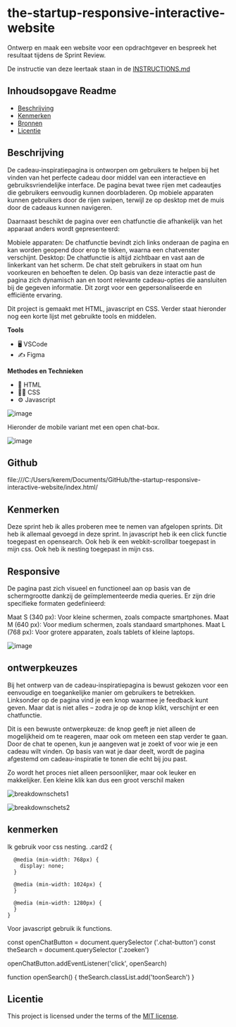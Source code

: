 # the-startup-responsive-interactive-website

Ontwerp en maak een website voor een opdrachtgever en bespreek het resultaat tijdens de Sprint Review.

De instructie van deze leertaak staan in de [INSTRUCTIONS.md](https://github.com/fdnd-task/the-client-website/blob/main/docs/INSTRUCTIONS.md)



## Inhoudsopgave Readme

  * [Beschrijving](#beschrijving)
  * [Kenmerken](#kenmerken)
  * [Bronnen](#bronnen)
  * [Licentie](#licentie)

## Beschrijving
<!-- In de Beschrijving staat hoe je project er uit ziet, hoe het werkt en wat je er mee kan. -->
De cadeau-inspiratiepagina is ontworpen om gebruikers te helpen bij het vinden van het perfecte cadeau door middel van een interactieve en gebruiksvriendelijke interface. De pagina bevat twee rijen met cadeautjes die gebruikers eenvoudig kunnen doorbladeren. Op mobiele apparaten kunnen gebruikers door de rijen swipen, terwijl ze op desktop met de muis door de cadeaus kunnen navigeren.

Daarnaast beschikt de pagina over een chatfunctie die afhankelijk van het apparaat anders wordt gepresenteerd:

Mobiele apparaten: De chatfunctie bevindt zich links onderaan de pagina en kan worden geopend door erop te tikken, waarna een chatvenster verschijnt.
Desktop: De chatfunctie is altijd zichtbaar en vast aan de linkerkant van het scherm.
De chat stelt gebruikers in staat om hun voorkeuren en behoeften te delen. Op basis van deze interactie past de pagina zich dynamisch aan en toont relevante cadeau-opties die aansluiten bij de gegeven informatie. Dit zorgt voor een gepersonaliseerde en efficiënte ervaring.

Dit project is gemaakt met HTML, javascript en CSS. Verder staat hieronder nog een korte lijst met gebruikte tools en middelen.
 
**Tools** 
- 🖥️ VSCode
- ✍️ Figma
 
**Methodes en Technieken**
- 🚀 HTML
- 💅🏼 CSS
- ⚙️ Javascript


<!-- Voeg een mooie poster visual toe 📸 -->

![image](https://github.com/user-attachments/assets/79dbd3e4-c9d5-49c5-a1db-bf918860548e)

Hieronder de mobile variant met een open chat-box.

![image](https://github.com/user-attachments/assets/ec196822-79b8-4689-962b-1e4534b768cf)


  ## Github

file:///C:/Users/kerem/Documents/GitHub/the-startup-responsive-interactive-website/index.html/<!-- Voeg een link toe naar Github Pages 🌐-->
## Kenmerken

<!-- Bij Kenmerken staat welke technieken zijn gebruikt en hoe. Wat is de HTML structuur? Wat zijn de belangrijkste dingen in CSS? Wat is er met Javascript gedaan en hoe? Misschien heb je een framwork of library gebruikt? -->

Deze sprint heb ik alles proberen mee te nemen van afgelopen sprints. Dit heb ik allemaal gevoegd in deze sprint. In javascript heb ik een click functie toegepast en opensearch. Ook heb ik een webkit-scrollbar toegepast in mijn css. Ook heb ik nesting toegepast in mijn css. 


## Responsive

De pagina past zich visueel en functioneel aan op basis van de schermgrootte dankzij de geïmplementeerde media queries. Er zijn drie specifieke formaten gedefinieerd:

Maat S (340 px): Voor kleine schermen, zoals compacte smartphones.
Maat M (640 px): Voor medium schermen, zoals standaard smartphones.
Maat L (768 px): Voor grotere apparaten, zoals tablets of kleine laptops.

![image](https://github.com/user-attachments/assets/9f022cea-7691-49e7-81f9-65ec3272de02)


## ontwerpkeuzes 

Bij het ontwerp van de cadeau-inspiratiepagina is bewust gekozen voor een eenvoudige en toegankelijke manier om gebruikers te betrekken. Linksonder op de pagina vind je een knop waarmee je feedback kunt geven. Maar dat is niet alles – zodra je op de knop klikt, verschijnt er een chatfunctie.

Dit is een bewuste ontwerpkeuze: de knop geeft je niet alleen de mogelijkheid om te reageren, maar ook om meteen een stap verder te gaan. Door de chat te openen, kun je aangeven wat je zoekt of voor wie je een cadeau wilt vinden. Op basis van wat je daar deelt, wordt de pagina afgestemd om cadeau-inspiratie te tonen die echt bij jou past.

Zo wordt het proces niet alleen persoonlijker, maar ook leuker en makkelijker. Een kleine klik kan dus een groot verschil maken

![breakdownschets1](https://github.com/user-attachments/assets/76d33c91-ad50-491e-838f-c3c5e1e9343b)

![breakdownschets2](https://github.com/user-attachments/assets/88060cc8-c7fb-4c27-8e66-abb9364b3094)

## kenmerken

Ik gebruik voor css nesting. .card2 {
     
    
      @media (min-width: 768px) {
        display: none;
      }
    
      @media (min-width: 1024px) {
      }
    
      @media (min-width: 1280px) {
      }
    }      


   Voor javascript gebruik ik functions.

   
const openChatButton = document.querySelector ('.chat-button')
const theSearch = document.querySelector ('.zoeken')

openChatButton.addEventListener('click', openSearch)


function openSearch() {
    theSearch.classList.add('toonSearch')
}



## Licentie

This project is licensed under the terms of the [MIT license](./LICENSE).
